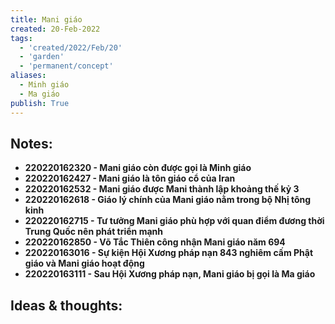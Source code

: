 ```yaml
---
title: Mani giáo
created: 20-Feb-2022
tags:
  - 'created/2022/Feb/20'
  - 'garden'
  - 'permanent/concept'
aliases:
  - Minh giáo
  - Ma giáo
publish: True
---
```


## Notes:
- __220220162320 - Mani giáo còn được gọi là Minh giáo__
- __220220162427 - Mani giáo là tôn giáo cổ của Iran__
- __220220162532 - Mani giáo được Mani thành lập khoảng thế kỷ 3__
- __220220162618 - Giáo lý chính của Mani giáo nằm trong bộ Nhị tông kinh__
- __220220162715 - Tư tưởng Mani giáo phù hợp với quan điểm đương thời Trung Quốc nên phát triển mạnh__
- __220220162850 - Võ Tắc Thiên công nhận Mani giáo năm 694__
- __220220163016 - Sự kiện Hội Xương pháp nạn 843 nghiêm cấm Phật giáo và Mani giáo hoạt động__
- __220220163111 - Sau Hội Xương pháp nạn, Mani giáo bị gọi là Ma giáo__

## Ideas & thoughts:


